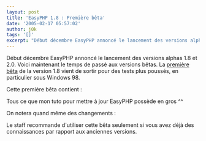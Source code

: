 ```yaml
---
layout: post
title: 'EasyPHP 1.8 : Première bêta'
date: '2005-02-17 05:57:02'
author: j0k
tags: '[]'
excerpt: "Début décembre EasyPHP annoncé le lancement des versions alphas 1.8 et 2.0.   Voici maintenant le temps de passé aux versions bêtas.   La [première bêta](http://www.easyphp.org/mirror/easyphp1-8_setup_b1.exe) de la version 1.8 vient de sortir pour des tests plus poussés, en particulier sous Windows 98.  \n  \nCette première bêta contient :    …"
---
```


Début décembre EasyPHP annoncé le lancement des versions alphas 1.8 et 2.0.   Voici maintenant le temps de passé aux versions bêtas.   La [première bêta](http://www.easyphp.org/mirror/easyphp1-8_setup_b1.exe) de la version 1.8 vient de sortir pour des tests plus poussés, en particulier sous Windows 98.

Cette première bêta contient :

Tous ce que mon tuto pour mettre à jour EasyPHP possède en gros ^^

On notera quand même des changements :

Le staff recommande d'utiliser cette bêta seulement si vous avez déjà des connaissances par rapport aux anciennes versions.
